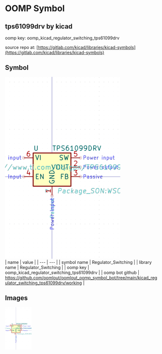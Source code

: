# OOMP Symbol  
## tps61099drv  by kicad  
  
oomp key: oomp_kicad_regulator_switching_tps61099drv  
  
source repo at: [https://gitlab.com/kicad/libraries/kicad-symbols](https://gitlab.com/kicad/libraries/kicad-symbols)  
## Symbol  
  
[![working.png](working_600.png)](working.png)  
| name | value | 
| --- | --- | 
| symbol name | Regulator_Switching | 
| library name | Regulator_Switching | 
| oomp key | oomp_kicad_regulator_switching_tps61099drv | 
| oomp bot github | https://github.com/oomlout/oomlout_oomp_symbol_bot/tree/main/kicad_regulator_switching_tps61099drv/working | 
## Images  
  
[![working.png](working_140.png)](working.png)  

